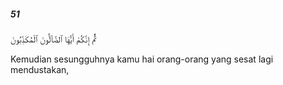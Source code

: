 ##### 51

<span class="ayah">ثُمَّ إِنَّكُمْ أَيُّهَا ٱلضَّآلُّونَ ٱلْمُكَذِّبُونَ</span>

<span class="ayah_translation">Kemudian sesungguhnya kamu hai orang-orang yang sesat lagi mendustakan,</span>
